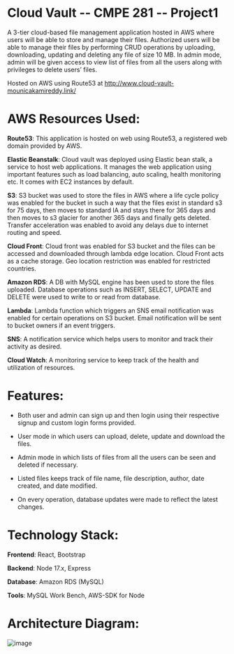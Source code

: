 # Cloud Vault -- CMPE 281 -- Project1

A 3-tier cloud-based file management application hosted in AWS where users will be able to store and manage their files. Authorized users will be able to manage their files by performing CRUD operations by uploading, downloading, updating and deleting any file of size 10 MB. In admin mode, admin will be given access to view list of files from all the users along with privileges to delete users’ files.

Hosted on AWS using Route53 at http://www.cloud-vault-mounicakamireddy.link/

# AWS Resources Used:

**Route53**: This application is hosted on web using Route53, a registered web domain provided by AWS.

**Elastic Beanstalk**: Cloud vault was deployed using Elastic bean stalk, a service to host web applications. It manages the web application using important features such as load balancing, auto scaling, health monitoring etc. It comes with EC2 instances by default.

**S3**: S3 bucket was used to store the files in AWS where a life cycle policy was enabled for the bucket in such a way that the files exist in standard s3 for 75 days, then moves to standard IA and stays there for 365 days and then moves to s3 glacier for another 365 days and finally gets deleted. Transfer acceleration was enabled to avoid any delays due to internet routing and speed.

**Cloud Front**: Cloud front was enabled for S3 bucket and the files can be accessed and downloaded through lambda edge location. Cloud Front acts as a cache storage. Geo location restriction was enabled for restricted countries.

**Amazon RDS**: A DB with MySQL engine has been used to store the files uploaded. Database operations such as INSERT, SELECT, UPDATE and DELETE were used to write to or read from database.

**Lambda**: Lambda function which triggers an SNS email notification was enabled for certain operations on S3 bucket. Email notification will be sent to bucket owners if an event triggers.

**SNS**: A notification service which helps users to monitor and track their activity as desired.

**Cloud Watch**: A monitoring service to keep track of the health and utilization of resources.

# Features:

- Both user and admin can sign up and then login using their respective signup and custom login forms provided.

- User mode in which users can upload, delete, update and download the files.

- Admin mode in which lists of files from all the users can be seen and deleted if necessary.

- Listed files keeps track of file name, file description, author, date created, and date modified.

- On every operation, database updates were made to reflect the latest changes.

# Technology Stack:

**Frontend**: React, Bootstrap

**Backend**: Node 17.x, Express

**Database**: Amazon RDS (MySQL)

**Tools**: MySQL Work Bench, AWS-SDK for Node

# Architecture Diagram:

![image](https://user-images.githubusercontent.com/27188674/138378368-663e5e3d-ce60-424f-9260-1d15994c46da.png)








